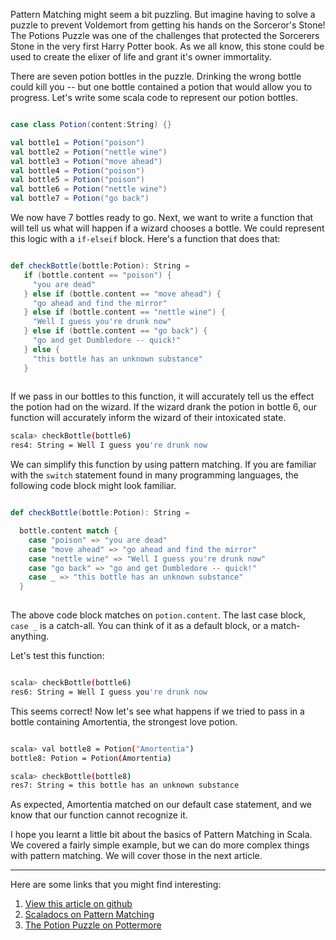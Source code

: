 Pattern Matching might seem a bit puzzling. But imagine having to solve a puzzle to prevent Voldemort from getting his hands on the Sorceror's Stone! The Potions Puzzle was one of the challenges that protected the Sorcerers Stone in the very first Harry Potter book. As we all know, this stone could be used to create the elixer of life and grant it's owner immortality. 

There are seven potion bottles in the puzzle. Drinking the wrong bottle could kill you -- but one bottle contained a potion that would allow you to progress. Let's write some scala code to represent our potion bottles. 

```scala 

case class Potion(content:String) {}

val bottle1 = Potion("poison")
val bottle2 = Potion("nettle wine")
val bottle3 = Potion("move ahead")
val bottle4 = Potion("poison")
val bottle5 = Potion("poison")
val bottle6 = Potion("nettle wine")
val bottle7 = Potion("go back")

```

We now have 7 bottles ready to go. Next, we want to write a function that will tell us what will happen if a wizard chooses a bottle. 
We could represent this logic with a `if-elseif` block. Here's a function that does that:

```scala 

def checkBottle(bottle:Potion): String =
   if (bottle.content == "poison") {
     "you are dead"
   } else if (bottle.content == "move ahead") {
     "go ahead and find the mirror"
   } else if (bottle.content == "nettle wine") {
     "Well I guess you're drunk now"
   } else if (bottle.content == "go back") {
     "go and get Dumbledore -- quick!"
   } else {
     "this bottle has an unknown substance"
   }
   
```

If we pass in our bottles to this function, it will accurately tell us the effect the potion had on the wizard. 
If the wizard drank the potion in bottle 6, our function will accurately inform the wizard of their intoxicated state. 

```sh 
scala> checkBottle(bottle6)
res4: String = Well I guess you're drunk now
```
We can simplify this function by using pattern matching. If you are familiar with the `switch` statement found in many programming languages, the following code block might look familiar. 

```scala 

def checkBottle(bottle:Potion): String =

  bottle.content match {
    case "poison" => "you are dead"
    case "move ahead" => "go ahead and find the mirror"
    case "nettle wine" => "Well I guess you're drunk now"
    case "go back" => "go and get Dumbledore -- quick!"
    case _ => "this bottle has an unknown substance"
  }
  
```

The above code block matches on `potion.content`. The last case block, `case _` is a catch-all. You can think of it as a default block, or a match-anything. 

Let's test this function: 

```sh

scala> checkBottle(bottle6)
res6: String = Well I guess you're drunk now

```

This seems correct! Now let's see what happens if we tried to pass in a bottle containing Amortentia, the strongest love potion. 

```sh 

scala> val bottle8 = Potion("Amortentia")
bottle8: Potion = Potion(Amortentia)

scala> checkBottle(bottle8)
res7: String = this bottle has an unknown substance

```

As expected, Amortentia matched on our default case statement, and we know that our function cannot recognize it. 

I hope you learnt a little bit about the basics of Pattern Matching in Scala. We covered a fairly simple example, but we can do more complex things with pattern matching. We will cover those in the next article. 
____

Here are some links that you might find interesting: 
1. [View this article on github](PatternMatching1.md)
2. [Scaladocs on Pattern Matching ](https://docs.scala-lang.org/tour/pattern-matching.html)
3. [The Potion Puzzle on Pottermore](https://pottermore.fandom.com/wiki/The_Potion_Puzzle)
